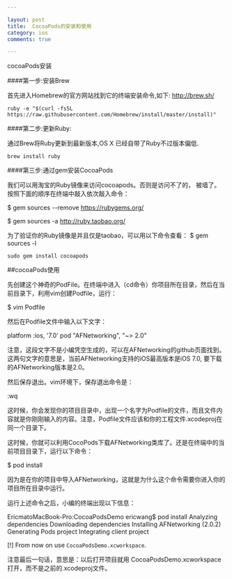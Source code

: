 ```yaml
---

layout: post
title:  CocoaPods的安装和使用
category: ios
comments: true

---
```

cocoaPods安装

####第一步:安装Brew

首先进入Homebrew的官方网站找到它的终端安装命令,如下:
http://brew.sh/

```
ruby -e "$(curl -fsSL https://raw.githubusercontent.com/Homebrew/install/master/install)" 

```

####第二步:更新Ruby:

通过Brew将Ruby更新到最新版本,OS X 已经自带了Ruby不过版本偏低.

```
brew install ruby  

```

####第三步:通过gem安装CocoaPods

我们可以用淘宝的Ruby镜像来访问cocoapods。否则是访问不了的， 被墙了。
按照下面的顺序在终端中敲入依次敲入命令：

$ gem sources --remove https://rubygems.org/

$ gem sources -a http://ruby.taobao.org/

为了验证你的Ruby镜像是并且仅是taobao，可以用以下命令查看：
$ gem sources -l

```
sudo gem install cocoapods

```


##cocoaPods使用


先创建这个神奇的PodFile。在终端中进入（cd命令）你项目所在目录，然后在当前目录下，利用vim创建Podfile，运行：

$ vim Podfile

然后在Podfile文件中输入以下文字：

platform :ios, '7.0'
pod "AFNetworking", "~> 2.0"

注意，这段文字不是小编凭空生成的，可以在AFNetworking的github页面找到。这两句文字的意思是，当前AFNetworking支持的iOS最高版本是iOS 7.0, 要下载的AFNetworking版本是2.0。

然后保存退出。vim环境下，保存退出命令是：

:wq

这时候，你会发现你的项目目录中，出现一个名字为Podfile的文件，而且文件内容就是你刚刚输入的内容。注意，Podfile文件应该和你的工程文件.xcodeproj在同一个目录下。

这时候，你就可以利用CocoPods下载AFNetworking类库了。还是在终端中的当前项目目录下，运行以下命令：

$ pod install 

因为是在你的项目中导入AFNetworking，这就是为什么这个命令需要你进入你的项目所在目录中运行。

运行上述命令之后，小编的终端出现以下信息：

EricmatoMacBook-Pro:CocoaPodsDemo ericwang$ pod install
Analyzing dependencies
Downloading dependencies
Installing AFNetworking (2.0.2)
Generating Pods project
Integrating client project

[!] From now on use `CocoaPodsDemo.xcworkspace`.

注意最后一句话，意思是：以后打开项目就用 CocoaPodsDemo.xcworkspace 打开，而不是之前的.xcodeproj文件。
